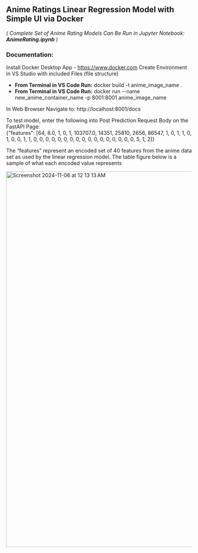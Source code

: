 ## Anime Ratings Linear Regression Model with Simple UI via Docker

_( Complete Set of Anime Rating Models Can Be Run in Jupyter Notebook: __AnimeRating.ipynb__ )_

### Documentation:

Install Docker Desktop App - https://www.docker.com
Create Environment in VS Studio with included Files (file structure)

- __From Terminal in VS Code Run:__
docker build -t anime_image_name .  
- __From Terminal in VS Code Run:__
docker run --name new_anime_container_name -p 8001:8001 anime_image_name

In Web Browser Navigate to:
http://localhost:8001/docs

To test model, enter the following into Post Prediction Request Body on the FastAPI Page:  
{"features": [64, 8.0, 1, 0, 1, 103707.0, 14351, 25810, 2656, 86547, 1, 0, 1, 1, 0, 1, 0, 0, 1, 1, 0, 0, 0, 0, 0, 0, 0, 0, 0, 0, 0, 0, 0, 0, 0, 0, 0, 5, 1, 2]}

The “features” represent an encoded set of 40 features from the anime data set as used by the linear regression model. The table figure below is a sample of what each encoded value represents

<img width="1021" alt="Screenshot 2024-11-06 at 12 13 13 AM" src="https://github.com/user-attachments/assets/22449116-a1cf-4e1e-87aa-b5b55528c94b">
